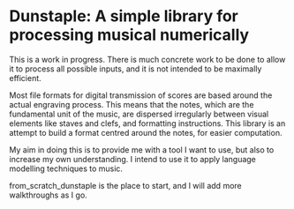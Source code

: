 # Dunstaple: A simple library for processing musical numerically

This is a work in progress. There is much concrete work to be done to allow it to process all possible inputs, and it is not intended to be maximally efficient.

Most file formats for digital transmission of scores are based around the actual engraving process. This means that the notes, which are the fundamental unit of the music, are dispersed irregularly between visual elements like staves and clefs, and formatting instructions. This library is an attempt to build a format centred around the notes, for easier computation.

My aim in doing this is to provide me with a tool I want to use, but also to increase my own understanding. I intend to use it to apply language modelling techniques to music.

from\_scratch\_dunstaple is the place to start, and I will add more walkthroughs as I go. 
